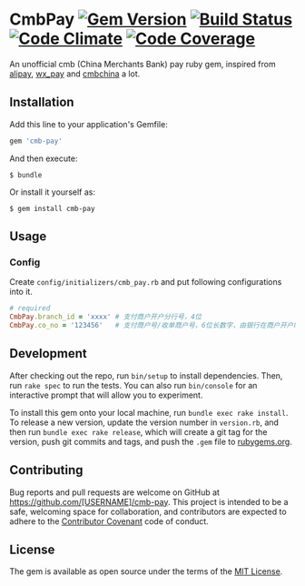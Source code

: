 CmbPay [![Gem Version][version-badge]][rubygems] [![Build Status][travis-badge]][travis] [![Code Climate][codeclimate-badge]][codeclimate] [![Code Coverage][codecoverage-badge]][codecoverage]
======

An unofficial cmb (China Merchants Bank) pay ruby gem, inspired from [alipay](https://github.com/chloerei/alipay), [wx_pay](https://github.com/jasl/wx_pay) and [cmbchina](https://github.com/yellong/cmbchina) a lot.

## Installation

Add this line to your application's Gemfile:

```ruby
gem 'cmb-pay'
```

And then execute:

    $ bundle

Or install it yourself as:

    $ gem install cmb-pay

## Usage

### Config

Create `config/initializers/cmb_pay.rb` and put following configurations into it.

```ruby
# required
CmbPay.branch_id = 'xxxx' # 支付商户开户分行号，4位
CmbPay.co_no = '123456'   # 支付商户号/收单商户号，6位长数字，由银行在商户开户时确定
```

## Development

After checking out the repo, run `bin/setup` to install dependencies. Then, run `rake spec` to run the tests. You can also run `bin/console` for an interactive prompt that will allow you to experiment.

To install this gem onto your local machine, run `bundle exec rake install`. To release a new version, update the version number in `version.rb`, and then run `bundle exec rake release`, which will create a git tag for the version, push git commits and tags, and push the `.gem` file to [rubygems.org](https://rubygems.org).

## Contributing

Bug reports and pull requests are welcome on GitHub at https://github.com/[USERNAME]/cmb-pay. This project is intended to be a safe, welcoming space for collaboration, and contributors are expected to adhere to the [Contributor Covenant](http://contributor-covenant.org) code of conduct.


## License

The gem is available as open source under the terms of the [MIT License](http://opensource.org/licenses/MIT).

[version-badge]: https://badge.fury.io/rb/cmb-pay.svg
[rubygems]: https://rubygems.org/gems/cmb-pay
[travis-badge]: https://travis-ci.org/bayetech/cmb-pay.svg
[travis]: https://travis-ci.org/bayetech/cmb-pay
[codeclimate-badge]: https://codeclimate.com/github/bayetech/cmb-pay/badges/gpa.svg
[codeclimate]: https://codeclimate.com/github/bayetech/cmb-pay
[codecoverage-badge]: https://codeclimate.com/github/bayetech/cmb-pay/badges/coverage.svg
[codecoverage]: https://codeclimate.com/github/bayetech/cmb-pay/coverage

